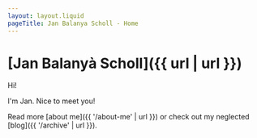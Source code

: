 ```yaml
---
layout: layout.liquid
pageTitle: Jan Balanya Scholl - Home
---
```

# [Jan Balanyà Scholl]({{ url | url }})
Hi! 

I'm Jan. Nice to meet you!

Read more [about me]({{ '/about-me' | url }}) or check out my neglected [blog]({{ '/archive' | url }}).